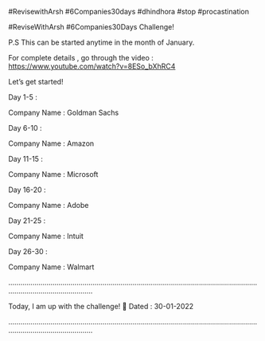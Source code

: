 #RevisewithArsh #6Companies30days #dhindhora #stop #procastination

#ReviseWithArsh #6Companies30Days Challenge!

P.S This can be started anytime in the month of January.

For complete details , go through the video : https://www.youtube.com/watch?v=8ESo_bXhRC4

Let’s get started!

Day 1-5 :

Company Name : Goldman Sachs

Day 6-10 :

Company Name : Amazon

Day 11-15 :

Company Name : Microsoft

Day 16-20 :

Company Name : Adobe

Day 21-25 :

Company Name : Intuit

Day 26-30 :

Company Name : Walmart

......................................................................................................................................................................

Today, I am up with the challenge! 🚀 Dated : 30-01-2022

......................................................................................................................................................................